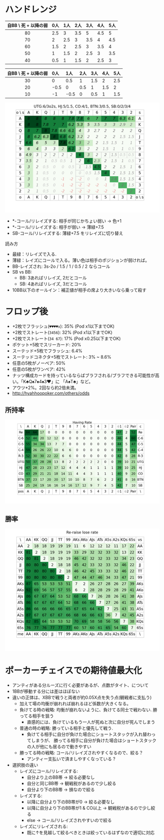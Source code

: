 # ハンドレンジ

|自BB \ 死 + 以降の弱|0人|1人|2人|3人|4人|5人|
|:-:|:-|:-|:-|:-|:-|:-|
|80|2.5|3|3.5|5|4.5|5|
|70|2|2.5|3|3.5|4|4.5|
|60|1.5|2|2.5|3|3.5|4|
|50|1|1.5|2|2.5|3|3.5|
|40|0.5|1|1.5|2|2.5|3|

|自BB \ 死 + 以降の弱|0人|1人|2人|3人|4人|5人|
|:-:|:-|:-|:-|:-|:-|:-|
|30|0|0.5|1|1.5|2|2.5|
|20|-0.5|0|0.5|1|1.5|2|
|10|-1|-0.5|0|0.5|1|1.5|

![](./docs/seat.png)

- *-コール/リレイズする: 相手が同じかちょい弱い -> 色+1
- *-コール/リレイズする: 相手が弱い -> 薄緑+7.5
- SB-コール/リレイズする: 薄緑+7.5 をリレイズに切り替え

読み方

- 最緑：リレイズで入る.
- 薄緑：レイズにコールで入る。薄い色は相手のポジションが弱ければ。
- BB-レイズされ: 3s-2o / 1.5 / 1 / 0.5 / 2 ならコール
- SB vs BB:
  - BB: 3あればリレイズ, 2だとコール
  - SB: 4あればリレイズ, 3だとコール
- 10BB以下のオールイン：補正値が相手の席より大きいなら乗って殺す

# フロップ後

- +2枚でフラッシュ(`♥♥♥♥x`): 35% (Pod x1以下までOK)
- +2枚でストレート(`3456`): 32% (Pod x1以下までOK)
- +2枚でストレート(`34 67`): 17% (Pod x0.25以下までOK)
- ポケット+5枚でスリーカード: 20%
- スーテッド+5枚でフラッシュ: 6.4%
- スーテッドコネクタ+5枚でストレート: 3% ~ 8.6%
- 任意の5枚がノーペア: 50%
- 任意の5枚がワンペア: 42%
- ナッツ構成カードを持っているならばブラフされる/ブラフできる可能性が高い。「K♣︎Q♠︎7♠︎4♠︎3❤︎」に 「A♠︎T♣︎」など。
- アウツ*2%。2回なら約2倍未満。
- http://hyahhoopoker.com/others/odds

## 所持率

![](./docs/card_rate.png)


## 勝率

![](./docs/reraise-lose.png)


# ポーカーチェイスでの期待値最大化
- アンティがある分ルーズに行く必要があるが、点数がタイト、について
- 1BBが移動する分には差はほぼない
- 違いの正体は、XBBで戦うと両者が約0.05X点を失う点(観戦者に支払う)
  - 加えて場の均衡が崩れれば崩れるほど係数が大きくなる。
  - 負けてる時の戦略: 均衡が崩れないように、負けてる同士で戦わない. 勝ってる相手を狙う
    - 直感的には、負けているもう一人が死ぬと次に自分が死んでしまう
  - 普通の時の戦略: 勝っている相手と優先して戦う.
    - 負けてる相手に自分が負けた場合にショートスタックが入れ替わってしまうが、
      勝ってる相手に自分が負けた場合はショートスタックの人が他にも居るので動きやすい
  - 勝ってる時の戦略: コール/リレイズされやすくなるので、絞る？
    - アンティー支払いで済ましやすくなっている ?
- 選択肢の違い
  - レイズにコール/リレイズする:
    - 自分より上のBB帯 -> 絞る必要なし
    - 自分と同じBB帯 -> 観戦税があるので少し絞る
    - 自分より下のBB帯 -> 損なので絞る
  - レイズする:
    - 以降に自分より下のBB帯が0 -> 絞る必要なし
    - 以降に自分より下のBB帯が1 & CO以上 -> 観戦税があるので少し絞る
    - else -> コール/リレイズされやすいので絞る
  - レイズにリレイズされる:
    - 既に↑を見越して絞るべきときは絞っているはずなので適切に対応
